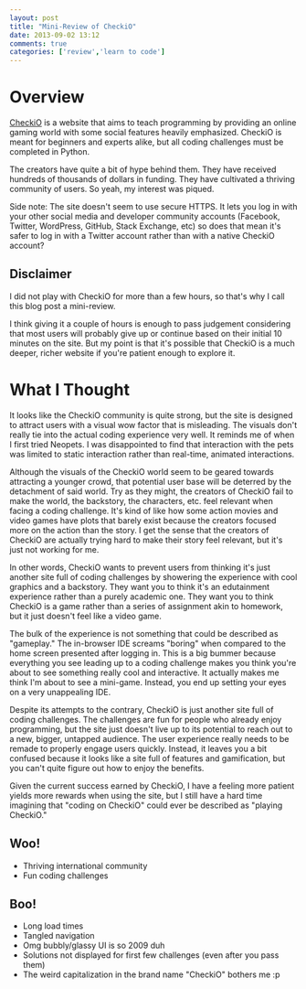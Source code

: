 ```yaml
---
layout: post
title: "Mini-Review of CheckiO"
date: 2013-09-02 13:12
comments: true
categories: ['review','learn to code']
---
```

# Overview

[CheckiO](http://www.checkio.org/) is a website that aims to teach programming by providing an online gaming world with some social features heavily emphasized. CheckiO is meant for beginners and experts alike, but all coding challenges must be completed in Python.

The creators have quite a bit of hype behind them. They have received hundreds of thousands of dollars in funding. They have cultivated a thriving community of users. So yeah, my interest was piqued.

Side note: The site doesn't seem to use secure HTTPS. It lets you log in with your other social media and developer community accounts (Facebook, Twitter, WordPress, GitHub, Stack Exchange, etc) so does that mean it's safer to log in with a Twitter account rather than with a native CheckiO account?

## Disclaimer

I did not play with CheckiO for more than a few hours, so that's why I call this blog post a mini-review.

I think giving it a couple of hours is enough to pass judgement considering that most users will probably give up or continue based on their initial 10 minutes on the site. But my point is that it's possible that CheckiO is a much deeper, richer website if you're patient enough to explore it.

# What I Thought

It looks like the CheckiO community is quite strong, but the site is designed to attract users with a visual wow factor that is misleading. The visuals don't really tie into the actual coding experience very well. It reminds me of when I first tried Neopets. I was disappointed to find that interaction with the pets was limited to static interaction rather than real-time, animated interactions.

Although the visuals of the CheckiO world seem to be geared towards attracting a younger crowd, that potential user base will be deterred by the detachment of said world. Try as they might, the creators of CheckiO fail to make the world, the backstory, the characters, etc. feel relevant when facing a coding challenge. It's kind of like how some action movies and video games have plots that barely exist because the creators focused more on the action than the story. I get the sense that the creators of CheckiO are actually trying hard to make their story feel relevant, but it's just not working for me.

In other words, CheckiO wants to prevent users from thinking it's just another site full of coding challenges by showering the experience with cool graphics and a backstory. They want you to think it's an edutainment experience rather than a purely academic one. They want you to think CheckiO is a game rather than a series of assignment akin to homework, but it just doesn't feel like a video game.

The bulk of the experience is not something that could be described as "gameplay." The in-browser IDE screams "boring" when compared to the home screen presented after logging in. This is a big bummer because everything you see leading up to a coding challenge makes you think you're about to see something really cool and interactive. It actually makes me think I'm about to see a mini-game. Instead, you end up setting your eyes on a very unappealing IDE.

Despite its attempts to the contrary, CheckiO is just another site full of coding challenges. The challenges are fun for people who already enjoy programming, but the site just doesn't live up to its potential to reach out to a new, bigger, untapped audience. The user experience really needs to be remade to properly engage users quickly. Instead, it leaves you a bit confused because it looks like a site full of features and gamification, but you can't quite figure out how to enjoy the benefits.

Given the current success earned by CheckiO, I have a feeling more patient yields more rewards when using the site, but I still have a hard time imagining that "coding on CheckiO" could ever be described as "playing CheckiO."

## Woo!
- Thriving international community
- Fun coding challenges

## Boo!
- Long load times
- Tangled navigation
- Omg bubbly/glassy UI is so 2009 duh
- Solutions not displayed for first few challenges (even after you pass them)
- The weird capitalization in the brand name "CheckiO" bothers me :p